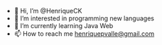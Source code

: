 - 👋 Hi, I’m @HenriqueCK
- 👀 I’m interested in programming new languages
- 🌱 I’m currently learning Java Web
- 📫 How to reach me henriquepvalle@gmail.com

<!---
HenriqueCK/HenriqueCK is a ✨ special ✨ repository because its `README.md` (this file) appears on your GitHub profile.
You can click the Preview link to take a look at your changes.
--->
